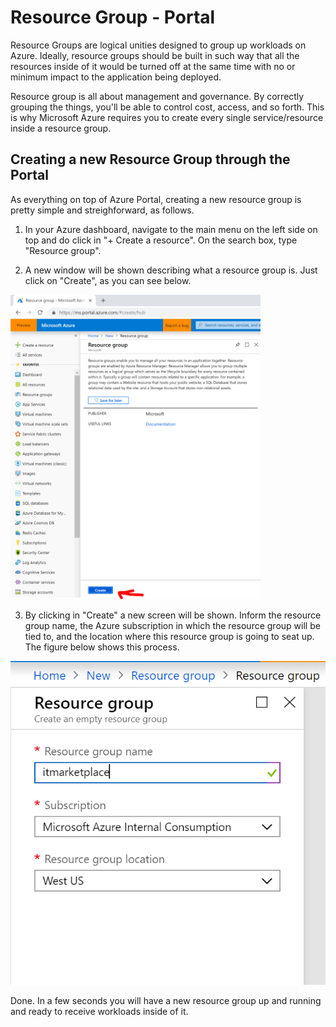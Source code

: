 # Resource Group - Portal

Resource Groups are logical unities designed to group up workloads on Azure. Ideally, resource groups should be built in such way that all the resources inside of it would be turned off at the same time with no or minimum impact to the application being deployed.

Resource group is all about management and governance. By correctly grouping the things, you'll be able to control cost, access, and so forth. This is why Microsoft Azure requires you to create every single service/resource inside a resource group.

## Creating a new Resource Group through the Portal

As everything on top of Azure Portal, creating a new resource group is pretty simple and streighforward, as follows.

1) In your Azure dashboard, navigate to the main menu on the left side on top and do click in "+ Create a resource". On the search box, type "Resource group".

2) A new window will be shown describing what a resource group is. Just click on "Create", as you can see below.

<img src="https://raw.githubusercontent.com/AzureForEducation/demo-azure101/master/images/rg-create-description.PNG" width="400" />

3) By clicking in "Create" a new screen will be shown. Inform the resource group name, the Azure subscription in which the resource group will be tied to, and the location where this resource group is going to seat up. The figure below shows this process.

<img src="https://raw.githubusercontent.com/AzureForEducation/demo-azure101/master/images/rg-create-form.PNG" />

Done. In a few seconds you will have a new resource group up and running and ready to receive workloads inside of it.